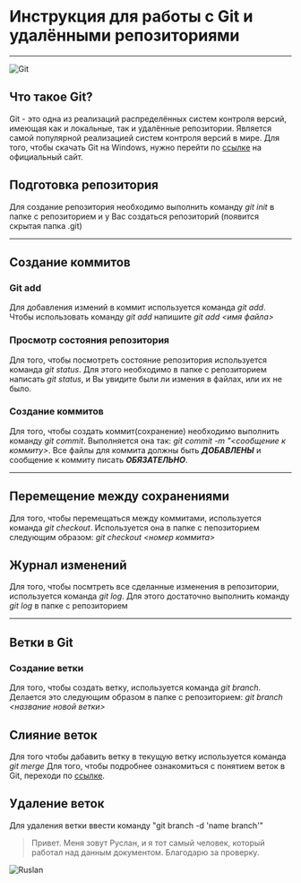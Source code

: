 # Инструкция для работы с Git и удалёнными репозиториями
___
![Git](git.jpeg)
## Что такое Git? 
Git - это одна из реализаций распределённых систем контроля версий, имеющая как и локальные, так и удалённые репозитории. Является самой популярной реализацией систем контроля версий в мире. Для того, чтобы скачать Git на Windows, нужно перейти по [ссылке](https://gitforwindows.org/) на официальный сайт.
## Подготовка репозитория
Для создание репозитория необходимо выполнить команду *git init*  в папке с репозиторием и у Вас создаться репозиторий (появится скрытая папка .git)
___
## Создание коммитов

### Git add
Для добавления измений в коммит используется команда *git add*. Чтобы использовать команду *git add* напишите *git add <имя файла>*

### Просмотр состояния репозитория
Для того, чтобы посмотреть состояние репозитория используется команда *git status*. Для этого необходимо в папке с репозиторием написать *git status*, и Вы увидите были ли измения в файлах, или их не было.

### Создание коммитов
Для того, чтобы создать коммит(сохранение) необходимо выполнить команду *git commit*. Выполняется она так: *git commit -m "<сообщение к коммиту>*. Все файлы для коммита должны быть ***ДОБАВЛЕНЫ*** и сообщение к коммиту писать ***ОБЯЗАТЕЛЬНО***.
___
## Перемещение между сохранениями
Для того, чтобы перемещаться между коммитами, используется команда *git checkout*. Используется она в папке с пепозиторием следующим образом: *git checkout <номер коммита>*

## Журнал изменений
Для того, чтобы посмтреть все сделанные изменения в репозитории, используется команда *git log*. Для этого достаточно выполнить команду *git log* в папке с репозиторием
___
## Ветки в Git

### Создание ветки

Для того, чтобы создать ветку, используется команда *git branch*. Делается это следующим образом в папке с репозиторием: *git branch <название новой ветки>*

## Слияние веток

Для того чтобы дабавить ветку в текущую ветку используется команда *git merge <name branch>*
Для того, чтобы подробнее ознакомиться с понятием веток в Git, переходи по [ссылке](https://www.atlassian.com/ru/git/tutorials/using-branches#:~:text=В%20Git%20ветки%20—%20это,которой%20будут%20размещаться%20эти%20изменения).

## Удаление веток
Для удаления ветки ввести команду "git branch -d 'name branch'"
>Привет. Меня зовут Руслан, и я тот самый человек, который работал над данным документом. Благодарю за проверку.

![Ruslan](26b24db0-360f-420a-89b9-9e5bd3bb577e.jfif)
